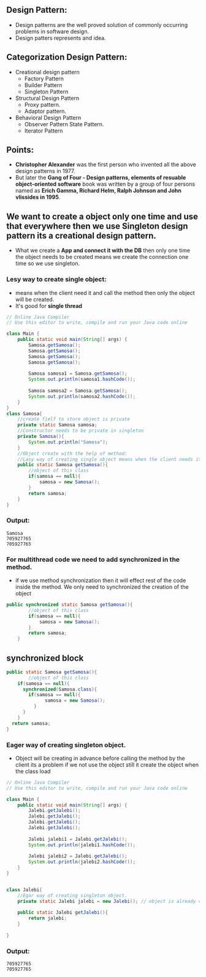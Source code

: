 ## Design Pattern:
- Design patterns are the well proved solution of commonly occurring problems in software design.
- Design patters represents and idea.

## Categorization Design Pattern:
- Creational design pattern
  - Factory Pattern
  - Builder Pattern
  - Singleton Pattern
- Structural Design Pattern
  - Proxy pattern.
  - Adaptor pattern.
- Behavioral Design Pattern
  - Observer Pattern State Pattern.
  - Iterator Pattern

## Points:
- **Christopher Alexander** was the first person who invented all the above design patterns in 1977.
- But later the **Gang of Four - Design patterns, elements of resuable object-oriented software** book was written by a group of four persons named as **Erich Gamma, Richard Helm, Ralph Johnson and John vlissides in 1995**.

## We want to create a object only one time and use that everywhere then we use Singleton design pattern its a creational design pattern.
- What we create a **App and connect it with the DB** then only one time the object needs to be created means we create the connection one time so we use singleton.

### Lesy way to create single object:
- means when the client need it and call the method then only the object will be created.
- It's good for **single thread**
```java
// Online Java Compiler
// Use this editor to write, compile and run your Java code online

class Main {
    public static void main(String[] args) {
        Samosa.getSamosa();
        Samosa.getSamosa();
        Samosa.getSamosa();
        Samosa.getSamosa();
        
        Samosa samosa1 = Samosa.getSamosa();
        System.out.println(samosa1.hashCode());
        
        Samosa samosa2 = Samosa.getSamosa();
        System.out.println(samosa2.hashCode());
    }
}
class Samosa{
    //create fielf to store object is private
    private static Samosa samosa;
    //Constructor needs to be private in singleton
    private Samosa(){
        System.out.println("Samosa");
    }
    //Object create with the help of method:
    //Lasy way of creating single object means when the client needs it and call for it then only the object will be created.
    public static Samosa getSamosa(){
        //object of this class
        if(samosa == null){
            samosa = new Samosa();
        }
        return samosa;
    }
}
```
### Output:
```
Samosa
705927765
705927765
```
### For multithread code we need to add synchronized in the method.
- if we use method synchronization then it will effect rest of the code inside the method. We only need to synchronized the creation of the object
```java
public synchronized static Samosa getSamosa(){
        //object of this class
        if(samosa == null){
            samosa = new Samosa();
        }
        return samosa;
    }
```

## synchronized block
```java
public static Samosa getSamosa(){
        //object of this class
    if(samosa == null){
      synchronized(Samosa.class){
        if(samosa == null){
              samosa = new Samosa();
          }
      }
    }      
  return samosa;
}
```

### Eager way of creating singleton object.
- Object will be creating in advance before calling the method by the client its a problem if we not use the object still it create the object when the class load
```java
// Online Java Compiler
// Use this editor to write, compile and run your Java code online

class Main {
    public static void main(String[] args) {
        Jalebi.getJalebi();
        Jalebi.getJalebi();
        Jalebi.getJalebi();
        Jalebi.getJalebi();
        
        Jalebi jalebi1 = Jalebi.getJalebi();
        System.out.println(jalebi1.hashCode());
        
        Jalebi jalebi2 = Jalebi.getJalebi();
        System.out.println(jalebi2.hashCode());
    }
}


class Jalebi{
    //Egar way of creating singleton object.
    private static Jalebi jalebi = new Jalebi(); // object is already creating here
    
    public static Jalebi getJalebi(){
        return jalebi;
    }
    
}
```
### Output:
```
705927765
705927765
```
